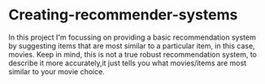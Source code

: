 # Creating-recommender-systems
In this project I'm focussing on providing a basic recommendation system by suggesting items that are most similar to a particular item, in this case, movies. Keep in mind, this is not a true robust recommendation system, to describe it more accurately,it just tells you what movies/items are most similar to your movie choice.
